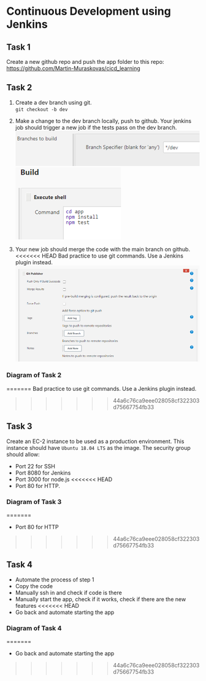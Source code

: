 # Continuous Development using Jenkins

## Task 1
Create a new github repo and push the app folder to this repo:<br>
https://github.com/Martin-Muraskovas/cicd_learning<br>

## Task 2
1. Create a dev branch using git.<br>
`git checkout -b dev`

2. Make a change to the dev branch locally, push to github. Your jenkins job should trigger a new job if the tests pass on the dev branch.<br>
![alt text](image.png)<br>
![alt text](image-1.png)<br>

3. Your new job should merge the code with the main branch on github.
<<<<<<< HEAD
Bad practice to use git commands. Use a Jenkins plugin instead.<br>
![alt text](image-2.png)

### Diagram of Task 2
=======
Bad practice to use git commands. Use a Jenkins plugin instead.
>>>>>>> 44a6c76ca9eee028058cf322303d75667754fb33


## Task 3
Create an EC-2 instance to be used as a production environment.
This instance should have `Ubuntu 18.04 LTS` as the image.
The security group should allow:
   - Port 22 for SSH
   - Port 8080 for Jenkins
   - Port 3000 for node.js
<<<<<<< HEAD
   - Port 80 for HTTP.

### Diagram of Task 3
=======
   - Port 80 for HTTP
>>>>>>> 44a6c76ca9eee028058cf322303d75667754fb33

## Task 4

- Automate the process of step 1
- Copy the code
- Manually ssh in and check if code is there
- Manually start the app, check if it works, check if there are the new features
<<<<<<< HEAD
- Go back and automate starting the app

### Diagram of Task 4
=======
- Go back and automate starting the app
>>>>>>> 44a6c76ca9eee028058cf322303d75667754fb33
